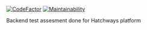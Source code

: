 [![CodeFactor](https://www.codefactor.io/repository/github/radiant-ai/BlogPostFetcher/badge)](https://www.codefactor.io/repository/github/radiant-ai/BlogPostFetcher)
[![Maintainability](https://api.codeclimate.com/v1/badges/46c684f0ca825e863987/maintainability)](https://codeclimate.com/github/radiant-ai/BlogPostFetcher/maintainability)

Backend test assesment done for Hatchways platform
